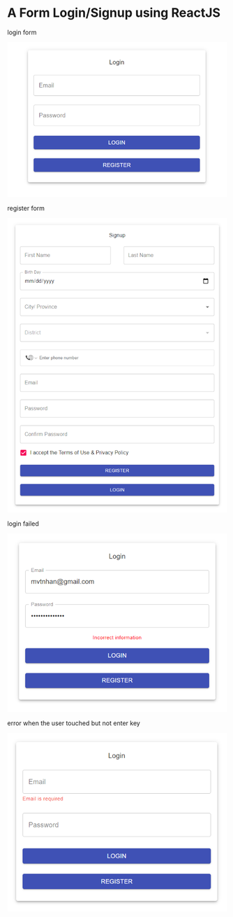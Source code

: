 # A Form Login/Signup using ReactJS

login form

<p align="center"><img src="./login.png" alt="Login" />

register form

<p align="center"><img src="./register.png" alt="Register" />

login failed

<p align="center"><img src="./loginerror.png" alt="Login Failed" />

error when the user touched but not enter key

<p align="center"><img src="./errornotenter.png" alt="Error" />
